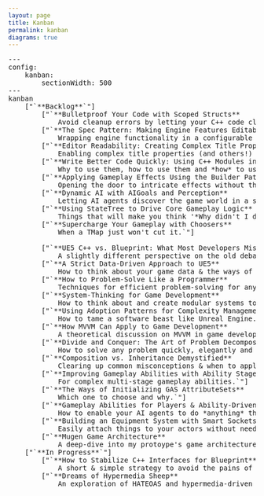 ```yaml
---
layout: page
title: Kanban
permalink: kanban
diagrams: true
---
```


<pre class="mermaid">
---
config:
    kanban:
        sectionWidth: 500
---
kanban
    ["`**Backlog**`"]
        ["`**Bulletproof Your Code with Scoped Structs**
            Avoid cleanup errors by letting your C++ code clean itself up.`"]
        ["`**The Spec Pattern: Making Engine Features Editable**
            Wrapping engine functionality in a configurable data struct for flexible data-driven workflows.`"]
        ["`**Editor Readability: Creating Complex Title Properties**
            Enabling complex title properties (and others!) without writing a single line of editor-module code.`"]
        ["`**Write Better Code Quickly: Using C++ Modules in UE5**
            Why to use them, how to use them and *how* to use them.`"]
        ["`**Applying Gameplay Effects Using the Builder Pattern**
            Opening the door to intricate effects without the complexity.`"]
        ["`**Dynamic AI with AIGoals and Perception**
            Letting AI agents discover the game world in a simple and maintainable way.`"]
        ["`**Using StateTree to Drive Core Gameplay Logic**
            Things that will make you think '*Why didn't I do this sooner?*'.`"]
        ["`**Supercharge Your Gameplay with Choosers**
            When a TMap just won't cut it.`"]
        
        ["`**UE5 C++ vs. Blueprint: What Most Developers Miss**
            A slightly different perspective on the old debate.`"]
        ["`**A Strict Data-Driven Approach to UE5**
            How to think about your game data & the ways of modeling it.`"]
        ["`**How to Problem-Solve Like a Programmer**
            Techniques for efficient problem-solving for any programmer.`"]
        ["`**System-Thinking for Game Development**
            How to think about and create modular systems to improve flexibility, ease of maintenance and emergent design.`"]
        ["`**Using Adoption Patterns for Complexity Management**
            How to tame a software beast like Unreal Engine.`"]
        ["`**How MVVM Can Apply to Game Development**
            A theoretical discussion on MVVM in game development.`"]
        ["`**Divide and Conquer: The Art of Problem Decomposition in Game Programming**
            How to solve any problem quickly, elegantly and pragmatically.`"]
        ["`**Composition vs. Inheritance Demystified**
            Clearing up common misconceptions & when to apply what.`"]
        ["`**Improving Gameplay Abilities with Ability Stages**
            For complex multi-stage gameplay abilities.`"]
        ["`**The Ways of Initializing GAS AttributeSets**
            Which one to choose and why.`"]
        ["`**Gameplay Abilities for Players & Ability-Driven AI**
            How to enable your AI agents to do *anything* the player can do.`"]
        ["`**Building an Equipment System with Smart Sockets**
            Easily attach things to your actors without needing to think about it.`"]
        ["`**Mugen Game Architecture**
            A deep-dive into my protoype's game architecture.`"]
    ["`**In Progress**`"]
        ["`**How to Stabilize C++ Interfaces for Blueprint**
            A short & simple strategy to avoid the pains of making C++ interfaces Blueprint compatible.`"]
        ["`**Dreams of Hypermedia Sheep**
            An exploration of HATEOAS and hypermedia-driven web applications.`"]
</pre>
